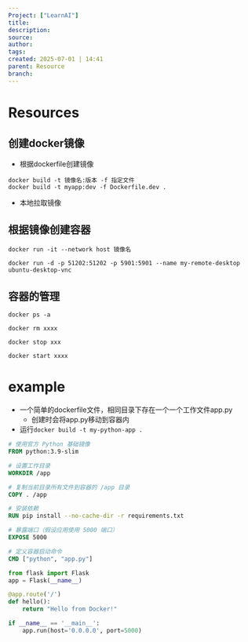 ```yaml
---
Project: ["LearnAI"]
title: 
description: 
source: 
author: 
tags: 
created: 2025-07-01 | 14:41
parent: Resource
branch: 
---
```

# Resources

## 创建docker镜像
- 根据dockerfile创建镜像
```
docker build -t 镜像名:版本 -f 指定文件
docker build -t myapp:dev -f Dockerfile.dev .
```
- 本地拉取镜像
## 根据镜像创建容器
```
docker run -it --network host 镜像名

docker run -d -p 51202:51202 -p 5901:5901 --name my-remote-desktop ubuntu-desktop-vnc
```
## 容器的管理
```
docker ps -a

docker rm xxxx

docker stop xxx

docker start xxxx
```


# example
- 一个简单的dockerfile文件，相同目录下存在一个一个工作文件app.py
	- 创建时会将app.py移动到容器内
- 运行`docker build -t my-python-app .`
``` dockerfile
# 使用官方 Python 基础镜像
FROM python:3.9-slim

# 设置工作目录
WORKDIR /app

# 复制当前目录所有文件到容器的 /app 目录
COPY . /app

# 安装依赖
RUN pip install --no-cache-dir -r requirements.txt

# 暴露端口（假设应用使用 5000 端口）
EXPOSE 5000

# 定义容器启动命令
CMD ["python", "app.py"]
```

``` app.py
from flask import Flask
app = Flask(__name__)

@app.route('/')
def hello():
    return "Hello from Docker!"

if __name__ == '__main__':
    app.run(host='0.0.0.0', port=5000)
```